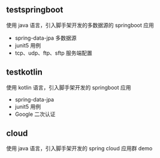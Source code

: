 ## testspringboot
使用 java 语言，引入脚手架开发的多数据源的 springboot 应用
- spring-data-jpa 多数据源
- junit5 用例
- tcp、udp、ftp、sftp 服务端配置
## testkotlin
使用 kotlin 语言，引入脚手架开发的 springboot 应用
- spring-data-jpa
- junit5 用例
- Google 二次认证
## cloud
使用 java 语言，引入脚手架开发的 spring cloud 应用群 demo